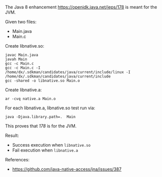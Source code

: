 The Java 8 enhancement https://openjdk.java.net/jeps/178 is meant for the JVM. 

Given two files:
- Main.java
- Main.c

Create libnative.so:
```
javac Main.java 
javah Main
gcc -c Main.c
gcc -c Main.c -I /home/dx/.sdkman/candidates/java/current/include/linux -I /home/dx/.sdkman/candidates/java/current/include
gcc -shared -o libnative.so Main.o 
 ```
Create libnative.a:
```
ar -cvq native.a Main.o
```

For each libnative.a, libnative.so test run via:
```
java -Djava.library.path=.  Main
```

This proves that *178* is for the JVM. 

Result:
- Success execution when `libnative.so` 
- Fail execution when `libnative.a`

References:
- https://github.com/java-native-access/jna/issues/387
